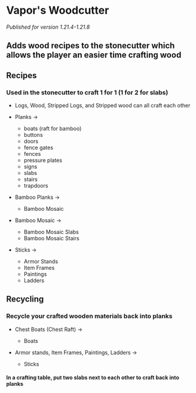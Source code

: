 # Vapor's Woodcutter

_Published for version 1.21.4-1.21.8_

## Adds wood recipes to the stonecutter which allows the player an easier time crafting wood

## Recipes

### Used in the stonecutter to craft 1 for 1 (1 for 2 for slabs)

- Logs, Wood, Stripped Logs, and Stripped wood can all craft each other

- Planks ->
	- boats (raft for bamboo)
	- buttons
	- doors
	- fence gates
	- fences
	- pressure plates
	- signs
	- slabs
	- stairs
	- trapdoors

- Bamboo Planks -> 
    - Bamboo Mosaic

- Bamboo Mosaic -> 
	- Bamboo Mosaic Slabs
	- Bamboo Mosaic Stairs

- Sticks ->
	- Armor Stands
	- Item Frames
	- Paintings
	- Ladders

## Recycling

### Recycle your crafted wooden materials back into planks

- Chest Boats (Chest Raft) ->
	- Boats

- Armor stands, Item Frames, Paintings, Ladders ->
	- Sticks

#### In a crafting table, put two slabs next to each other to craft back into planks